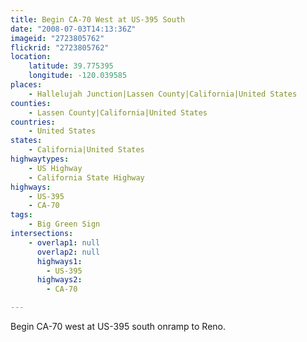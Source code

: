 ```yaml
---
title: Begin CA-70 West at US-395 South
date: "2008-07-03T14:13:36Z"
imageid: "2723805762"
flickrid: "2723805762"
location:
    latitude: 39.775395
    longitude: -120.039585
places:
    - Hallelujah Junction|Lassen County|California|United States
counties:
    - Lassen County|California|United States
countries:
    - United States
states:
    - California|United States
highwaytypes:
    - US Highway
    - California State Highway
highways:
    - US-395
    - CA-70
tags:
    - Big Green Sign
intersections:
    - overlap1: null
      overlap2: null
      highways1:
        - US-395
      highways2:
        - CA-70

---
```

Begin CA-70 west at US-395 south onramp to Reno.